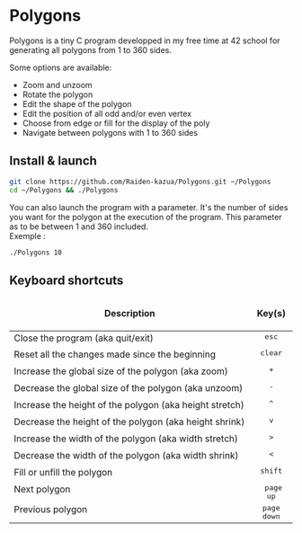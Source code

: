 # Polygons

Polygons is a tiny C program developped in my free time at 42 school for generating all polygons from 1 to 360 sides.

Some options are available:
* Zoom and unzoom
* Rotate the polygon
* Edit the shape of the polygon
* Edit the position of all odd and/or even vertex
* Choose from edge or fill for the display of the poly
* Navigate between polygons with 1 to 360 sides

## Install & launch
```bash
git clone https://github.com/Raiden-kazua/Polygons.git ~/Polygons
cd ~/Polygons && ./Polygons
```
You can also launch the program with a parameter. It's the number of sides you want for the polygon at the execution of the program. This parameter as to be between 1 and 360 included.<br />
Exemple :
```bash
./Polygons 10
```

## Keyboard shortcuts

<table width="100%">
<thead>
<tr>
<td width="100%" height="60px" align="center" cellpadding="0">
<strong>Description</strong>
</td>
<td width="100%" align="center" cellpadding="0">
<span style="width:50px">&nbsp;</span><strong>Key(s)</strong><span style="width:50px">&nbsp;</span>
</td>
</tr>
</thead>
<tbody>
<tr>
<td valign="top" height="30px">Close the program (aka quit/exit)</td>
<td valign="top" align="center"><kbd>esc</kbd></td>
</tr>
<tr>
<td valign="top" height="30px">Reset all the changes made since the beginning</td>
<td valign="top" align="center"><kbd>clear</kbd></td>
</tr>
<tr>
<td valign="top" height="30px">Increase the global size of the polygon (aka zoom)</td>
<td valign="top" align="center"><kbd>+</kbd></td>
</tr>
<tr>
<td valign="top" height="30px">Decrease the global size of the polygon (aka unzoom)</td>
<td valign="top" align="center"><kbd>-</kbd></td>
</tr>
<tr>
<td valign="top" height="30px">Increase the height of the polygon (aka height stretch)</td>
<td valign="top" align="center"><kbd>^</kbd></td>
</tr>
<tr>
<td valign="top" height="30px">Decrease the height of the polygon (aka height shrink)</td>
<td valign="top" align="center"><kbd>v</kbd></td>
</tr>
<tr>
<td valign="top" height="30px">Increase the width of the polygon (aka width stretch)</td>
<td valign="top" align="center"><kbd>></kbd></td>
</tr>
<tr>
<td valign="top" height="30px">Decrease the width of the polygon (aka width shrink)</td>
<td valign="top" align="center"><kbd><</kbd></td>
</tr>
<tr>
<td valign="top" height="30px">Fill or unfill the polygon</td>
<td valign="top" align="center"><kbd>shift</kbd></td>
</tr>
<tr>
<td valign="top" height="30px">Next polygon</td>
<td valign="top" align="center"><kbd>&nbsp;page up</kbd></td>
</tr>
<tr>
<td valign="top" height="30px">Previous polygon</td>
<td valign="top" align="center"><kbd>page down</kbd></td>
</tr>
</tbody>
</table>

